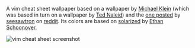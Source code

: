 A vim cheat sheet wallpaper based on a wallpaper by [Michael Klein](https://github.com/LevelbossMike/vim_shortcut_wallpaper) (which was based in turn on a wallpaper by [Ted Naleid](http://naleid.com/blog/2010/10/04/vim-movement-shortcuts-wallpaper/)) and the [one posted](https://github.com/LevelbossMike/vim_shortcut_wallpaper) by [seesawtron](https://www.reddit.com/user/seesawtron/) on [reddit](https://www.reddit.com/). Its colors are based on [solarized](https://github.com/altercation/solarized) by [Ethan Schoonover](https://ethanschoonover.com/).

![vim cheat sheet screenshot](https://github.com/[username]/[reponame]/blob/[branch]/vim-cheatsheet.png?raw=true)

